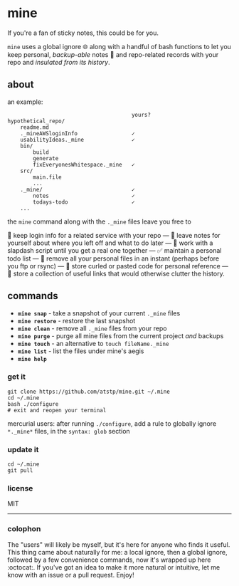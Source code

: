 # mine

If you're a fan of sticky notes, this could be for you.

`mine` uses a global ignore :globe_with_meridians: along with a handful of bash
functions to let you keep personal, _backup-able_ notes :memo: and repo-related
records with your repo and _insulated from its history_.

## about

an example:

                                           yours?
    hypothetical_repo/
        readme.md
        ._mineAWSloginInfo                 ✓
        usabilityIdeas._mine               ✓
        bin/
            build
            generate
            fixEveryonesWhitespace._mine   ✓
        src/
            main.file
            ...
        ._mine/                            ✓
            notes                          ✓
            todays-todo                    ✓
        ...

the `mine` command along with the `._mine` files leave you free to

:closed_lock_with_key: keep login info for a related service with your repo
&mdash; :pencil: leave notes for yourself about where you left off and what to do later
&mdash; :running: work with a slapdash script until you get a real one together
&mdash; :white_check_mark: maintain a personal todo list
&mdash; :dash: remove all your personal files in an instant (perhaps before you ftp or rsync)
&mdash; :page_with_curl: store curled or pasted code for personal reference
&mdash; :link: store a collection of useful links that would otherwise clutter the history.

## commands

  * **`mine snap`** - take a snapshot of your current `._mine` files
  * **`mine restore`** - restore the last snapshot
  * **`mine clean`** - remove all `._mine` files from your repo
  * **`mine purge`** - purge all mine files from the current project _and_ backups
  * **`mine touch`** - an alternative to `touch fileName._mine`
  * **`mine list`** - list the files under mine's aegis
  * **`mine help`**

### get it

    git clone https://github.com/atstp/mine.git ~/.mine
    cd ~/.mine
    bash ./configure
    # exit and reopen your terminal

mercurial users: after running `./configure`, add a rule to globally ignore
`*._mine*` files, in the `syntax: glob` section

### update it

    cd ~/.mine
    git pull

### license

MIT

--------------------------------------------------------------------------------

### colophon

The "users" will likely be myself, but it's here for anyone who finds it useful.
This thing came about naturally for me: a local ignore, then a global ignore,
followed by a few convenience commands, now it's wrapped up here :octocat:.
If you've got an idea to make it more natural or intuitive, let me know with
an issue or a pull request. Enjoy!

